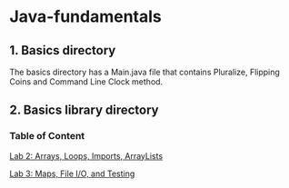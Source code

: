 # Java-fundamentals

## 1. Basics directory
The basics directory has a Main.java file that contains Pluralize, Flipping Coins and Command Line Clock method.

## 2. Basics library directory
### Table of Content
[Lab 2: Arrays, Loops, Imports, ArrayLists](basiclibrary/README/lab02.md)

[Lab 3: Maps, File I/O, and Testing](linter.README.md)

